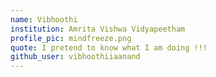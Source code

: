 ```yaml
---
name: Vibhoothi
institution: Amrita Vishwa Vidyapeetham
profile_pic: mindfreeze.png
quote: I pretend to know what I am doing !!!
github_user: vibhoothiiaanand
---
```

